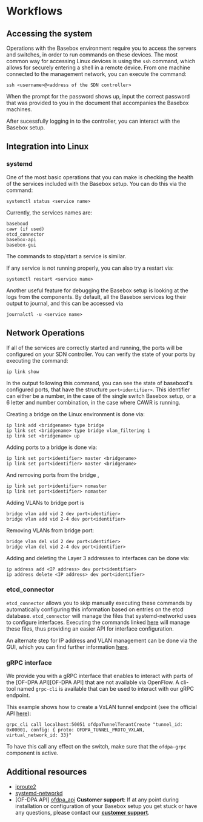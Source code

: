 # Workflows

## Accessing the system

Operations with the Basebox environment require you to access the servers and switches, in order to run commands on these devices. The most common way for accessing Linux devices is using the 
``ssh`` command, which allows for securely entering a shell in a remote device. From one machine connected to the management network, you can execute the command:

```
ssh <username>@<address of the SDN controller>
```

When the prompt for the password shows up, input the correct password that was provided to you in the document that accompanies 
the Basebox machines. 

After sucessfully logging in to the controller, you can interact with the Basebox setup. 

## Integration into Linux

### systemd

One of the most basic operations that you can make is checking the health of the services included with the Basebox setup. You
can do this via the command:

```
systemctl status <service name>
```

Currently, the services names are:

```
baseboxd
cawr (if used)
etcd_connector
basebox-api
basebox-gui
```

The commands to stop/start a service is similar.

If any service is not running properly, you can also try a restart via:

```
systemctl restart <service name>
```

Another useful feature for debugging the Basebox setup is looking at the logs from the components. By default, all the Basebox services log their output to journal, and this
can be accessed via

```
journalctl -u <service name>
```

## Network Operations

If all of the services are correctly started and running, the ports will be configured on your SDN controller. You can verify the
state of your ports by executing the command:

```
ip link show
```

In the output following this command, you can see the state of baseboxd's configured ports, that have the structure ``port<identifier>``.
This identifier can either be a number, in the case of the single switch Basebox setup, or a 6 letter and number combination, in
the case where CAWR is running. 

Creating a bridge on the Linux environment is done via:

```
ip link add <bridgename> type bridge
ip link set <bridgename> type bridge vlan_filtering 1
ip link set <bridgename> up
```

Adding ports to a bridge is done via:

```
ip link set port<identifier> master <bridgename>
ip link set port<identifier> master <bridgename>
```

And removing ports from the bridge <bridgename>,

```
ip link set port<identifier> nomaster
ip link set port<identifier> nomaster
```

Adding VLANs to bridge port is 

```
bridge vlan add vid 2 dev port<identifier>
bridge vlan add vid 2-4 dev port<identifier>
```

Removing VLANs from bridge port:

```
bridge vlan del vid 2 dev port<identifier>
bridge vlan del vid 2-4 dev port<identifier>
```

Adding and deleting the Layer 3 addresses to interfaces can be done via:

```
ip address add <IP address> dev port<identifier>
ip address delete <IP address> dev port<identifier>
```

### etcd_connector

``etcd_connector`` allows you to skip manually executing these commands by automatically configuring this information based on entries on the etcd database. ``etcd_connector`` will manage the files that
systemd-networkd uses to configure interfaces. Executing the commands linked [here][etcd_conn] will manage these files, thus providing an easier API for interface configuration.

An alternate step for IP address and VLAN management can be done via the GUI, which you can find further information [here][gui].

### gRPC interface

We provide you with a gRPC interface that enables to interact with parts of the [OF-DPA API][OF-DPA API] that are not available via OpenFlow. A cli-tool named `grpc-cli` is available that can be used to interact with our gRPC endpoint.

This example shows how to create a VxLAN tunnel endpoint (see the official API [here](http://broadcom-switch.github.io/of-dpa/doc/html/group__GLOFDPAAPI.html#ga713ed66d831800bede08b3cd985ead49)):

```
grpc_cli call localhost:50051 ofdpaTunnelTenantCreate "tunnel_id: 0x00001, config: { proto: OFDPA_TUNNEL_PROTO_VXLAN, virtual_network_id: 33}"
```

To have this call any effect on the switch, make sure that the `ofdpa-grpc` component is active.

## Additional resources
* [iproute2][iproute2]
* [systemd-networkd][networkd]
* [OF-DPA API] [ofdpa_api]
**Customer support**: If at any point during installation or configuration of your Basebox setup you get stuck or have any questions, please contact our **[customer support](../customer_support.html#customer_support)**.

[etcd_conn]: ../api/api_definition.html
[gui]: ../gui/introduction.html
[iproute2]: https://wiki.linuxfoundation.org/networking/iproute2 (iproute2 Wiki)
[networkd]: https://www.freedesktop.org/software/systemd/man/systemd.network.html (Systemd-networkd man page)
[ofdpa_api]: http://broadcom-switch.github.io/of-dpa/doc/html/index.html
